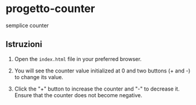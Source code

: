 # progetto-counter
 semplice counter

 ## Istruzioni

1. Open the `index.html` file in your preferred browser.

2. You will see the counter value initialized at 0 and two buttons (+ and -) to change its value.

3. Click the "+" button to increase the counter and "-" to decrease it. Ensure that the counter does not become negative.

